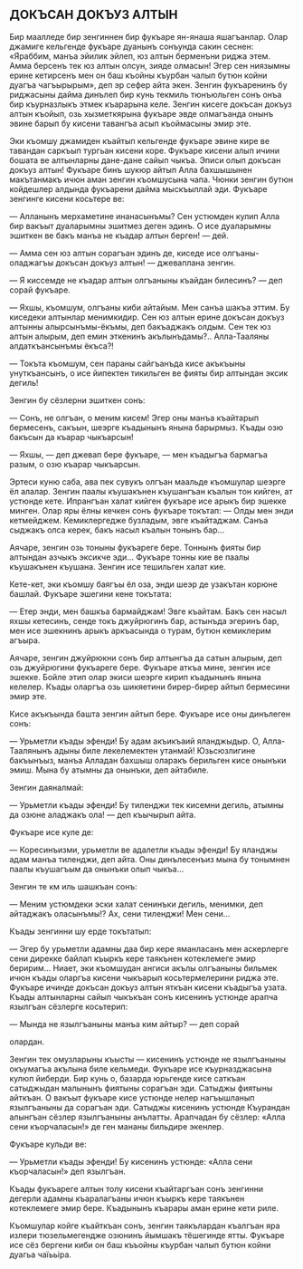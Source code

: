 ## ДОКЪСАН ДОКЪУЗ АЛТЫН

Бир маалледе бир зенгиннен бир фукъаре ян-янаша яшагъанлар. Олар джамиге кельгенде фукъаре дуанынъ сонъунда сакин сеснен: «Яраббим, манъа эйилик эйлеп, юз алтын берменъни риджа этем. Амма берсенъ тек юз алтын олсун, зияде олмасын! Эгер сен ниязымны ерине кетирсенъ мен он баш къойны къурбан чалып бутюн койни дуагъа чагъырырым», деп эр сефер айта экен. Зенгин фукъаренинъ бу риджасыны дайма динълеп бир кунь текмиль тюнъюльген сонъ онъа бир къурназлыкъ этмек къарарына келе. Зенгин кисеге докъсан докъуз алтын къойып, озь хызметкярына фукъаре эвде олмагъанда онынъ эвине барып бу кисени тавангъа асып къоймасыны эмир эте.

Эки къомшу джамиден къайтып кельгенде фукъаре эвине кире ве тавандан саркъып тургьан кисени коре. Фукъаре кисени алып ичини бошата ве алтынларны дане-дане сайып чыкъа. Эписи олып докъсан докъуз алтын! Фукъаре бинъ шукюр айтып Алла бахшышынен макътанмакъ ичюн аман зенгин къомшусына чапа. Чюнки зенгин бутюн койдешлер алдында фукъарени дайма мыскъыллай эди. Фукъаре зенгинге кисени косьтере ве:

— Алланынъ мерхаметине инанасынъмы? Сен устюмден кулип Алла бир вакъыт дуаларымны эшитмез деген эдинъ. О исе дуаларымны эшиткен ве бакъ манъа не къадар алтын берген! — дей.

— Амма сен юз алтын сорагъан эдинъ де, киседе исе олгъаны-оладжагъы докъсан докъуз алтын! — джеваплана зенгин.

— Я киссемде не къадар алтын олгъаныны къайдан билесинъ? — деп сорай фукъаре.

— Яхшы, къомшум, олгъаны киби айтайым. Мен санъа шакъа эттим. Бу киседеки алтынлар менимкидир. Сен юз алтын ерине докъсан докъуз алтынны алырсынъмы-ёкъмы, деп бакъаджакъ олдым. Сен тек юз алтын алырым, деп емин эткенинъ акълынъдамы?.. Алла-Тааляны алдаткъансынъмы ёкъса?!

— Токъта къомшум, сен параны сайгъанъда кисе акъкъыны унуткъансынъ, о исе йипектен тикильген ве фияты бир алтындан эксик дегиль!

Зенгин бу сёзлерни эшиткен сонъ:

— Сонъ, не олгъан, о меним кисем! Эгер оны манъа къайтарып бермесенъ, сакъын, шеэрге къадынынъ янына барырмыз. Къады озю бакъсын да къарар чыкъарсын!

— Яхшы, — деп джевап бере фукъаре, — мен къадыгъа бармагъа разым, о озю къарар чыкъарсын.

Эртеси куню саба, ава пек сувукъ олгъан маальде къомшулар шеэрге ёл алалар. Зенгин паалы къушакънен къушангъан къалын тон кийген, ат устюнде кете. Ипрангъан халат кийген фукъаре исе арыкъ бир эшекке минген. Олар яры ёлны кечкен сонъ фукъаре токътап: — Олды мен энди кетмейджем. Кемиклергедже бузладым, эвге къайтаджам. Санъа сыджакъ олса керек, бакъ насыл къалын тонынъ бар...

Аячаре, зенгин озь тоныны фукъареге бере. Тоннынъ фияты бир алтындан азчыкъ эксикче эди... Фукъаре тонны кие ве паалы къушакънен къушана. Зенгин исе тешильген халат кие.

Кете-кет, эки къомшу баягъы ёл оза, энди шеэр де узакътан корюне башлай. Фукъаре эшегини кене токътата:

— Етер энди, мен башкъа бармайджам! Эвге къайтам. Бакъ сен насыл яхшы кетесинъ, сенде токъ джуйрюгинъ бар, астынъда эгеринъ бар, мен исе эшекнинъ арыкъ аркъасында о турам, бутюн кемиклерим агъыра.

Аячаре, зенгин джуйрюкни сонъ бир алтынгъа да сатын алырым, деп озь джуйрюгини фукъареге бере. Фукъаре аткъа мине, зенгин исе эшекке. Бойле этип олар экиси шеэрге кирип къадынынъ янына келелер. Къады оларгъа озь шикяетини бирер-бирер айтып бермесини эмир эте.

Кисе акъкъында башта зенгин айтып бере. Фукъаре исе оны динълеген сонъ:

— Урьметли къады эфенди! Бу адам акъикъаий яланджыдыр. О, Алла-Таалянынъ адыны биле лекелемектен утанмай! Юзьсюзлигине бакъынъыз, манъа Алладан бахшыш оларакъ берильген кисе онынъки эмиш. Мына бу атымны да онынъки, деп айтабиле.

Зенгин даяналмай:

— Урьметли къады эфенди! Бу тиленджи тек кисемни дегиль, атымны да озюне аладжакъ ола! — деп къычырып айта.

Фукъаре исе куле де:

— Коресинъизми, урьметли ве адалетли къады эфенди! Бу яланджы адам манъа тиленджи, деп айта. Оны динълесенъиз мына бу тонымнен паалы къушагъым да онынъки олып чыкъа...

Зенгин те км иль шашкъан сонъ:

— Меним устюмдеки эски халат сенинъки дегиль, менимки, деп айтаджакъ оласынъмы!? Ах, сени тиленджи! Мен сени...

Къады зенгинни шу ерде токътатып:

— Эгер бу урьметли адамны даа бир кере яманласанъ мен аскерлерге сени дирекке байлап къыркъ кере таякънен котеклемеге эмир беририм... Ниает, эки къомшудан ангиси акълы олгъаныны бильмек ичюн къады оларгъа кисени чыкъарып косьтермелерини риджа эте. Фукъаре ичинде докъсан докъуз алтын яткъан кисени къадыгъа узата. Къады алтынларны сайып чыкъкъан сонъ кисенинъ устюнде арапча язылгъан сёзлерге косьтерип:

— Мында не язылгъаныны манъа ким айтыр? — деп сорай

олардан.

Зенгин тек омузларыны къысты — кисенинъ устюнде не язылгъаныны окъумагъа акълына биле кельмеди. Фукъаре исе къурназджасына кулюп йиберди. Бир кунь о, базарда юрьгенде кисе саткъан сатыджыдан малынынъ фиятыны сорагъан эди. Сатыджы фиятыны айткъан. О вакъыт фукъаре кисе устюнде нелер нагъышланып язылгъаныны да сорагъан эди. Сатыджы кисенинъ устюнде Къурандан алынгъан сёзлер язылгъаныны анълатты. Арапчадан бу сёзлер: «Алла сени къорчаласын!» де ген мананы бильдире экенлер.

Фукъаре кульди ве:

— Урьметли къады эфенди! Бу кисенинъ устюнде: «Алла сени къорчаласын!» деп язылгъан.

Къады фукъареге алтын толу кисени къайтаргъан сонъ зенгинни дегерли адамны къаралагъаны ичюн къыркъ кере таякънен котеклемеге эмир бере. Къадынынъ къарары аман ерине кети риле.

Къомшулар койге къайткъан сонъ, зенгин таякълардан къалгъан яра излери тюзельмегендже озюнинъ йымшакъ тёшегинде ятты. Фукъаре исе сёз бергени киби он баш къъойны къурбан чалып бутюн койни дуагьа чаїььіра.
